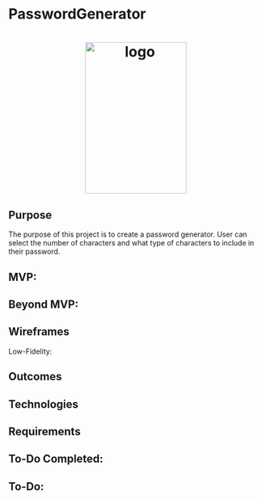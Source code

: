 # PasswordGenerator

<div align="center">


</div>
<h1 align="center">
<img src="https://i.ibb.co/gzD3Znr/lock-g823d15b0f-640.png" alt="logo" width="200" height="300"/>





</h1>

## Purpose
The purpose of this project is to create a password generator. User can select the number of characters and what type of characters to include in their password.




## MVP:

## Beyond MVP:



## Wireframes
Low-Fidelity:




## Outcomes




## Technologies


## Requirements


 

## To-Do Completed:


## To-Do:



